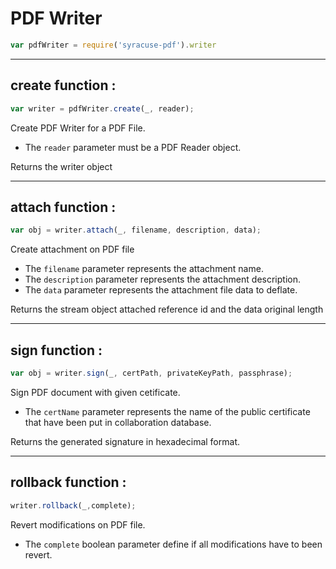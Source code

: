 
# PDF Writer
```javascript
var pdfWriter = require('syracuse-pdf').writer  
```

-------------
## create function :
``` javascript
var writer = pdfWriter.create(_, reader); 
```
Create PDF Writer for a PDF File.  

* The `reader` parameter must be a PDF Reader object.  

Returns the writer object  

-------------
## attach function :
``` javascript
var obj = writer.attach(_, filename, description, data); 
```
Create attachment on PDF file  

* The `filename` parameter represents the attachment name.    
* The `description` parameter represents the attachment description.  
* The `data` parameter represents the attachment file data to deflate.  

Returns the stream object attached reference id and the data original length  

-------------
## sign function :
``` javascript
var obj = writer.sign(_, certPath, privateKeyPath, passphrase); 
```
Sign PDF document with given cetificate.   

* The `certName` parameter represents the name of the public certificate that have been put in collaboration database.    

Returns the generated signature in hexadecimal format.  

-------------
## rollback function :
``` javascript
writer.rollback(_,complete); 
```
Revert modifications on PDF file.   

* The `complete` boolean parameter define if all modifications have to been revert.  

